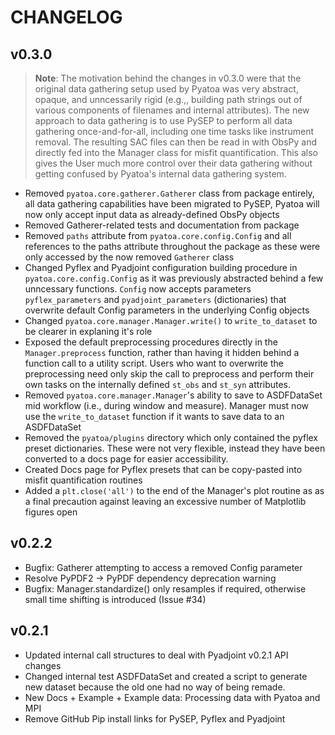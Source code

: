 # CHANGELOG

## v0.3.0

>__Note__: The motivation behind the changes in v0.3.0 were that the original 
> data gathering setup used by Pyatoa was very abstract, opaque, and 
> unncessarily rigid (e.g.,, building path strings out of various components of
> filenames and internal attributes). The new approach to data gathering is to
> use PySEP to perform all data gathering once-and-for-all, including one time
> tasks like instrument removal. The resulting SAC files can then be read in 
> with ObsPy and directly fed into the Manager class for misfit quantification.
> This also gives the User much more control over their data gathering without
> getting confused by Pyatoa's internal data gathering system. 

- Removed ``pyatoa.core.gatherer.Gatherer`` class from package entirely, all 
  data gathering capabilities have been migrated to PySEP, Pyatoa will now only 
  accept input data as already-defined ObsPy objects
- Removed Gatherer-related tests and documentation from package
- Removed ``paths`` attribute from ``pyatoa.core.config.Config`` and all 
  references to the paths attribute throughout the package as these were only
  accessed by the now removed ``Gatherer`` class
- Changed Pyflex and Pyadjoint configuration building procedure in
  ``pyatoa.core.config.Config`` as it was previously abstracted behind a few 
  unncessary functions. ``Config`` now accepts parameters ``pyflex_parameters``
  and ``pyadjoint_parameters`` (dictionaries) that overwrite default Config
  parameters in the underlying Config objects
- Changed ``pyatoa.core.manager.Manager.write()`` to ``write_to_dataset`` to be
  clearer in explaning it's role
- Exposed the default preprocessing procedures directly in the
  ``Manager.preprocess`` function, rather than having it hidden behind a 
  function call to a utility script. Users who want to overwrite the  
  preprocessing need only skip the call to preprocess and perform their own
  tasks on the internally defined ``st_obs`` and ``st_syn`` attributes.
- Removed ``pyatoa.core.manager.Manager``'s ability to save to ASDFDataSet mid
  workflow (i.e., during window and measure). Manager must now use the 
  ``write_to_dataset`` function if it wants to save data to an ASDFDataSet
- Removed the ``pyatoa/plugins`` directory which only contained the pyflex
  preset dictionaries. These were not very flexible, instead they have been
  converted to a docs page for easier accessibility.
- Created Docs page for Pyflex presets that can be copy-pasted into misfit 
  quantification routines
- Added a ``plt.close('all')`` to the end of the Manager's plot routine as
  as a final precaution against leaving an excessive number of Matplotlib 
  figures open

## v0.2.2

- Bugfix: Gatherer attempting to access a removed Config parameter
- Resolve PyPDF2 -> PyPDF dependency deprecation warning
- Bugfix: Manager.standardize() only resamples if required, otherwise small time shifting is introduced (Issue \#34)

## v0.2.1

- Updated internal call structures to deal with Pyadjoint v0.2.1 API changes
- Changed internal test ASDFDataSet and created a script to generate new dataset
  because the old one had no way of being remade.
- New Docs + Example + Example data: Processing data with Pyatoa and MPI
- Remove GitHub Pip install links for PySEP, Pyflex and Pyadjoint
